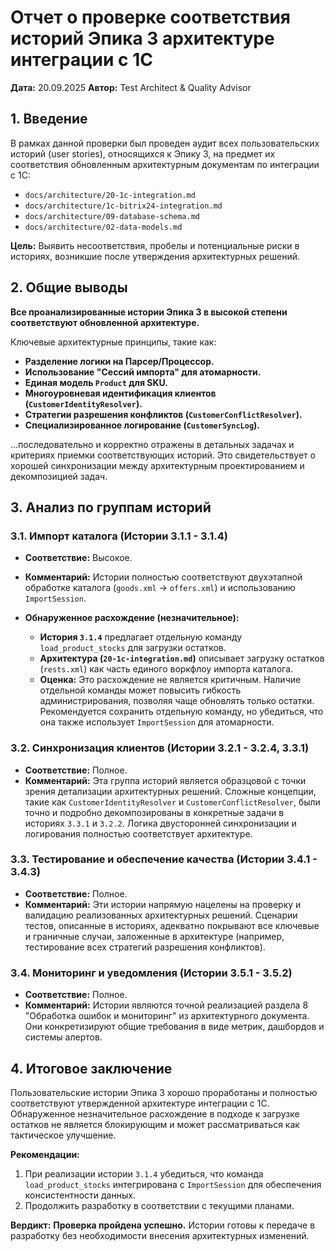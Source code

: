 # Отчет о проверке соответствия историй Эпика 3 архитектуре интеграции с 1С

**Дата:** 20.09.2025
**Автор:** Test Architect & Quality Advisor

## 1. Введение

В рамках данной проверки был проведен аудит всех пользовательских историй (user stories), относящихся к Эпику 3, на предмет их соответствия обновленным архитектурным документам по интеграции с 1С:

- `docs/architecture/20-1c-integration.md`
- `docs/architecture/1c-bitrix24-integration.md`
- `docs/architecture/09-database-schema.md`
- `docs/architecture/02-data-models.md`

**Цель:** Выявить несоответствия, пробелы и потенциальные риски в историях, возникшие после утверждения архитектурных решений.

## 2. Общие выводы

**Все проанализированные истории Эпика 3 в высокой степени соответствуют обновленной архитектуре.**

Ключевые архитектурные принципы, такие как:

- **Разделение логики на Парсер/Процессор.**
- **Использование "Сессий импорта" для атомарности.**
- **Единая модель `Product` для SKU.**
- **Многоуровневая идентификация клиентов (`CustomerIdentityResolver`).**
- **Стратегии разрешения конфликтов (`CustomerConflictResolver`).**
- **Специализированное логирование (`CustomerSyncLog`).**

...последовательно и корректно отражены в детальных задачах и критериях приемки соответствующих историй. Это свидетельствует о хорошей синхронизации между архитектурным проектированием и декомпозицией задач.

## 3. Анализ по группам историй

### 3.1. Импорт каталога (Истории 3.1.1 - 3.1.4)

- **Соответствие:** Высокое.
- **Комментарий:** Истории полностью соответствуют двухэтапной обработке каталога (`goods.xml` -> `offers.xml`) и использованию `ImportSession`.
- **Обнаруженное расхождение (незначительное):**

  - **История `3.1.4`** предлагает отдельную команду `load_product_stocks` для загрузки остатков.
  - **Архитектура (`20-1c-integration.md`)** описывает загрузку остатков (`rests.xml`) как часть единого воркфлоу импорта каталога.
  - **Оценка:** Это расхождение не является критичным. Наличие отдельной команды может повысить гибкость администрирования, позволяя чаще обновлять только остатки. Рекомендуется сохранить отдельную команду, но убедиться, что она также использует `ImportSession` для атомарности.

### 3.2. Синхронизация клиентов (Истории 3.2.1 - 3.2.4, 3.3.1)

- **Соответствие:** Полное.
- **Комментарий:** Эта группа историй является образцовой с точки зрения детализации архитектурных решений. Сложные концепции, такие как `CustomerIdentityResolver` и `CustomerConflictResolver`, были точно и подробно декомпозированы в конкретные задачи в историях `3.3.1` и `3.2.2`. Логика двусторонней синхронизации и логирования полностью соответствует архитектуре.

### 3.3. Тестирование и обеспечение качества (Истории 3.4.1 - 3.4.3)

- **Соответствие:** Полное.
- **Комментарий:** Эти истории напрямую нацелены на проверку и валидацию реализованных архитектурных решений. Сценарии тестов, описанные в историях, адекватно покрывают все ключевые и граничные случаи, заложенные в архитектуре (например, тестирование всех стратегий разрешения конфликтов).

### 3.4. Мониторинг и уведомления (Истории 3.5.1 - 3.5.2)

- **Соответствие:** Полное.
- **Комментарий:** Истории являются точной реализацией раздела 8 "Обработка ошибок и мониторинг" из архитектурного документа. Они конкретизируют общие требования в виде метрик, дашбордов и системы алертов.

## 4. Итоговое заключение

Пользовательские истории Эпика 3 хорошо проработаны и полностью соответствуют утвержденной архитектуре интеграции с 1С. Обнаруженное незначительное расхождение в подходе к загрузке остатков не является блокирующим и может рассматриваться как тактическое улучшение.

**Рекомендации:**
1.  При реализации истории `3.1.4` убедиться, что команда `load_product_stocks` интегрирована с `ImportSession` для обеспечения консистентности данных.
2.  Продолжить разработку в соответствии с текущими планами.

**Вердикт:** **Проверка пройдена успешно.** Истории готовы к передаче в разработку без необходимости внесения архитектурных изменений.
